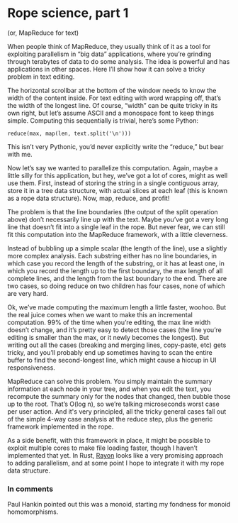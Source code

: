 # Rope science, part 1

(or, MapReduce for text)

When people think of MapReduce, they usually think of it as a tool for exploiting parallelism in “big data” applications, where you’re grinding through terabytes of data to do some analysis. The idea is powerful and has applications in other spaces. Here I’ll show how it can solve a tricky problem in text editing.

The horizontal scrollbar at the bottom of the window needs to know the width of the content inside. For text editing with word wrapping off, that’s the width of the longest line. Of course, “width” can be quite tricky in its own right, but let’s assume ASCII and a monospace font to keep things simple. Computing this sequentially is trivial, here’s some Python:

```
reduce(max, map(len, text.split('\n')))
```

This isn’t very Pythonic, you’d never explicitly write the “reduce,” but bear with me.

Now let’s say we wanted to parallelize this computation. Again, maybe a little silly for this application, but hey, we’ve got a lot of cores, might as well use them. First, instead of storing the string in a single contiguous array, store it in a tree data structure, with actual slices at each leaf (this is known as a rope data structure). Now, map, reduce, and profit!

The problem is that the line boundaries (the output of the split operation above) don’t necessarily line up with the text. Maybe you’ve got a very long line that doesn’t fit into a single leaf in the rope. But never fear, we can still fit this computation into the MapReduce framework, with a little cleverness.

Instead of bubbling up a simple scalar (the length of the line), use a slightly more complex analysis. Each substring either has no line boundaries, in which case you record the length of the substring, or it has at least one, in which you record the length up to the first boundary, the max length of all complete lines, and the length from the last boundary to the end. There are two cases, so doing reduce on two children has four cases, none of which are very hard.

Ok, we’ve made computing the maximum length a little faster, woohoo. But the real juice comes when we want to make this an incremental computation. 99% of the time when you’re editing, the max line width doesn’t change, and it’s pretty easy to detect those cases (the line you’re editing is smaller than the max, or it newly becomes the longest). But writing out all the cases (breaking and merging lines, copy-paste, etc) gets tricky, and you’ll probably end up sometimes having to scan the entire buffer to find the second-longest line, which might cause a hiccup in UI responsiveness.

MapReduce can solve this problem. You simply maintain the summary information at each node in your tree, and when you edit the text, you recompute the summary only for the nodes that changed, then bubble those up to the root. That’s O(log n), so we’re talking microseconds worst case per user action. And it's very principled, all the tricky general cases fall out of the simple 4-way case analysis at the reduce step, plus the generic framework implemented in the rope.

As a side benefit, with this framework in place, it might be possible to exploit multiple cores to make file loading faster, though I haven’t implemented that yet. In Rust, [Rayon](http://smallcultfollowing.com/babysteps/blog/2015/12/18/rayon-data-parallelism-in-rust/) looks like a very promising approach to adding parallelism, and at some point I hope to integrate it with my rope data structure.

### In comments

Paul Hankin pointed out this was a monoid, starting my fondness for
monoid homomorphisms.
